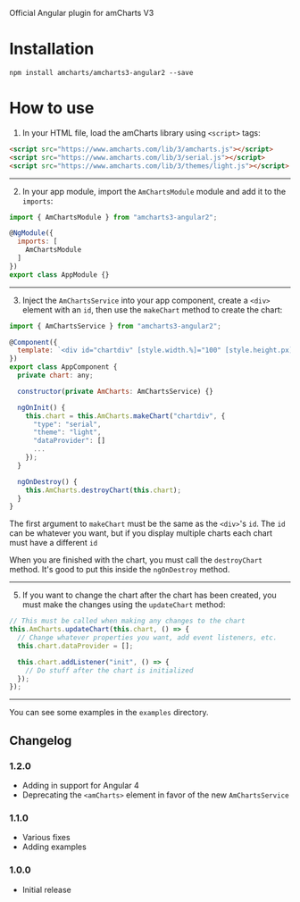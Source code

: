 Official Angular plugin for amCharts V3

Installation
============

```
npm install amcharts/amcharts3-angular2 --save
```

How to use
==========

1) In your HTML file, load the amCharts library using `<script>` tags:

```html
<script src="https://www.amcharts.com/lib/3/amcharts.js"></script>
<script src="https://www.amcharts.com/lib/3/serial.js"></script>
<script src="https://www.amcharts.com/lib/3/themes/light.js"></script>
```

----

2) In your app module, import the `AmChartsModule` module and add it to the `imports`:

```js
import { AmChartsModule } from "amcharts3-angular2";

@NgModule({
  imports: [
    AmChartsModule
  ]
})
export class AppModule {}
```

----

3) Inject the `AmChartsService` into your app component, create a `<div>` element with an `id`, then use the `makeChart` method to create the chart:

```js
import { AmChartsService } from "amcharts3-angular2";

@Component({
  template: `<div id="chartdiv" [style.width.%]="100" [style.height.px]="500"></div>`
})
export class AppComponent {
  private chart: any;

  constructor(private AmCharts: AmChartsService) {}

  ngOnInit() {
    this.chart = this.AmCharts.makeChart("chartdiv", {
      "type": "serial",
      "theme": "light",
      "dataProvider": []
      ...
    });
  }

  ngOnDestroy() {
    this.AmCharts.destroyChart(this.chart);
  }
}
```

The first argument to `makeChart` must be the same as the `<div>`'s `id`. The `id` can be whatever you want, but if you display multiple charts each chart must have a different `id`

When you are finished with the chart, you must call the `destroyChart` method. It's good to put this inside the `ngOnDestroy` method.

----

5) If you want to change the chart after the chart has been created, you must make the changes using the `updateChart` method:

```js
// This must be called when making any changes to the chart
this.AmCharts.updateChart(this.chart, () => {
  // Change whatever properties you want, add event listeners, etc.
  this.chart.dataProvider = [];

  this.chart.addListener("init", () => {
    // Do stuff after the chart is initialized
  });
});
```

----

You can see some examples in the `examples` directory.

## Changelog

### 1.2.0
* Adding in support for Angular 4
* Deprecating the `<amCharts>` element in favor of the new `AmChartsService`

### 1.1.0
* Various fixes
* Adding examples

### 1.0.0
* Initial release
